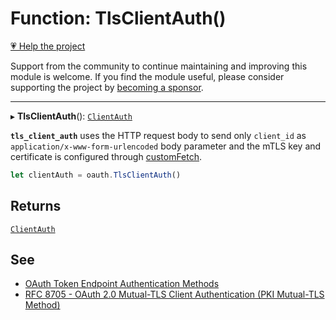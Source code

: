 # Function: TlsClientAuth()

[💗 Help the project](https://github.com/sponsors/panva)

Support from the community to continue maintaining and improving this module is welcome. If you find the module useful, please consider supporting the project by [becoming a sponsor](https://github.com/sponsors/panva).

***

▸ **TlsClientAuth**(): [`ClientAuth`](../interfaces/ClientAuth.md)

**`tls_client_auth`** uses the HTTP request body to send only `client_id` as
`application/x-www-form-urlencoded` body parameter and the mTLS key and certificate is configured
through [customFetch](../variables/customFetch.md).

```ts
let clientAuth = oauth.TlsClientAuth()
```

## Returns

[`ClientAuth`](../interfaces/ClientAuth.md)

## See

 - [OAuth Token Endpoint Authentication Methods](https://www.iana.org/assignments/oauth-parameters/oauth-parameters.xhtml#token-endpoint-auth-method)
 - [RFC 8705 - OAuth 2.0 Mutual-TLS Client Authentication (PKI Mutual-TLS Method)](https://www.rfc-editor.org/rfc/rfc8705.html#name-pki-mutual-tls-method)
